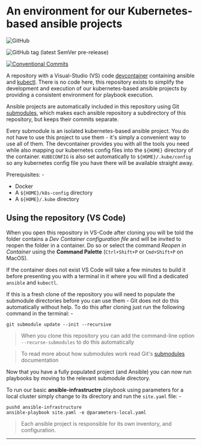 # An environment for our Kubernetes-based ansible projects

![GitHub](https://img.shields.io/github/license/informaticsmatters/kubernetes-ansible-projects)

![GitHub tag (latest SemVer pre-release)](https://img.shields.io/github/v/tag/informaticsmatters/kubernetes-ansible-projects?include_prereleases)

[![Conventional Commits](https://img.shields.io/badge/Conventional%20Commits-1.0.0-yellow.svg)](https://conventionalcommits.org)

A repository with a Visual-Studio (VS) code [devcontainer] containing ansible and
[kubectl]. There is no code here, this repository exists to simplify the development and execution of our kubernetes-based ansible projects by providing a consistent environment
for playbook execution.

Ansible projects are automatically included in this repository using Git
[submodules], which makes each ansible repository a subdirectory of this repository,
but keeps their commits separate.

Every submodule is an isolated kubernetes-based ansible project. You do not
have to use this project to use them - it's simply a convenient way to use all of them.
The devcontainer provides you with all the tools you need while also mapping our
kubernetes config files into the `${HOME}` directory of the container. `KUBECONFIG`
is also set automatically to `${HOME}/.kube/config` so any kubernetes config file
you have there will be available straight away.

Prerequisites: -

- Docker
- A `${HOME}/k8s-config` directory
- A `${HOME}/.kube` directory

## Using the repository (VS Code)

When you open this repository in VS-Code after cloning you will be told the folder
contains a _Dev Container configuration file_ and will be invited to reopen the folder
in a container. Do so or select the command *Reopen in Container* using the
**Command Palette** (`Ctrl+Shift+P` or `Cmd+Shift+P` on MacOS).

If the container does not exist VS Code will take a few minutes to build it before
presenting you with a terminal in it where you will find a dedicated `ansible`
and `kubectl`.

If this is a fresh clone of the repository you will need to populate the submodule
directories before you can use them - Git does not do this automatically without help.
To do this after cloning just run the following command in the terminal: -

    git submodule update --init --recursive

>   When you clone this repository you can add the command-line option
    `--recurse-submodules` to do this automatically

>   To read more about how submodules work read Git's [submodules] documentation

Now that you have a fully populated project (and Ansible) you can now run playbooks
by moving to the relevant submodule directory.

To run our basic **ansible-infrastructre** playbook using parameters for a local
cluster simply change to its directory and run the `site.yaml` file: -

    pushd ansible-infrastructure
    ansible-playbook site.yaml -e @parameters-local.yaml

>   Each ansible project is responsible for its own inventory, and configuration.

---

[ansible]: https://docs.ansible.com
[devcontainer]: https://code.visualstudio.com/docs/devcontainers/containers
[docker]: https://www.docker.com
[kubectl]: https://kubernetes.io/docs/reference/kubectl/
[submodules]: https://git-scm.com/book/en/v2/Git-Tools-Submodules
